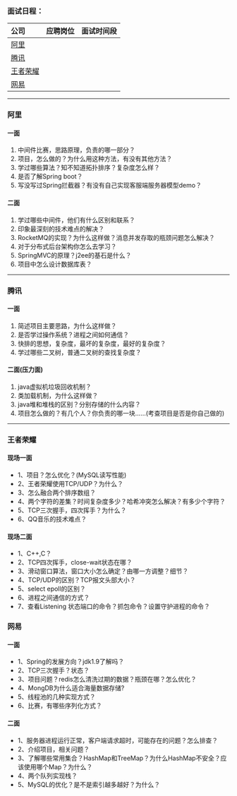 ### **面试日程：** 

| 公司 | 应聘岗位 |面试时间段 |
| :------------- |:-------------|:-------------|
|[阿里](#ali) | |   |
|[腾讯](#tengxun) | | |
|[王者荣耀](#wangzherongyao) | | |
|[网易](#wangyi) | | |

----
### <a id="ali"> 阿里 </a>

#### **一面**
1. 中间件比赛，思路原理，负责的哪一部分？
2. 项目，怎么做的？为什么用这种方法，有没有其他方法？
3. 学过哪些算法？知不知道拓扑排序？复杂度怎么样？
4. 是否了解Spring boot？
5. 写没写过Spring拦截器？有没有自己实现客服端服务器模型demo？

#### **二面**
1. 学过哪些中间件，他们有什么区别和联系？
3. 印象最深刻的技术难点的解决？
2. RocketMQ的实现？为什么这样做？消息并发存取的瓶颈问题怎么解决？
3. 对于分布式后台架构你怎么去学习？
4. SpringMVC的原理？j2ee的基石是什么？
5. 项目中怎么设计数据库表？


----
### <a id="tengxun"> 腾讯 </a>
#### **一面**
1. 简述项目主要思路，为什么这样做？
2. 是否学过操作系统？进程之间如何通信？
3. 快排的思想，复杂度，最坏的复杂度，最好的复杂度？
4. 学过哪些二叉树，普通二叉树的查找复杂度？

#### **二面(压力面)**
1. java虚拟机垃圾回收机制？
2. 类加载机制，为什么这样做？
3. java堆和堆栈的区别？分别存储的什么内容？
4. 项目怎么做的？有几个人？你负责的哪一块......(考查项目是否是你自己做的)


----
### <a id="wangzherongyao"> 王者荣耀 </a>
#### 现场一面
- 1、项目？怎么优化？(MySQL读写性能)
- 2、王者荣耀使用TCP/UDP？为什么？
- 3、怎么融合两个排序数组？
- 4、两个字符的差集？时间复杂度多少？哈希冲突怎么解决？有多少个字符？
- 5、TCP三次握手，四次挥手？为什么？
- 6、QQ音乐的技术难点？

#### 现场二面
- 1、C++,C？
- 2、TCP四次挥手，close-wait状态在哪？
- 3、滑动窗口算法，窗口大小怎么确定？由哪一方调整？细节？
- 4、TCP/UDP的区别？TCP报文头部大小？
- 5、select epoll的区别？
- 6、进程之间通信的方式？
- 7、查看Listening 状态端口的命令？抓包命令？设置守护进程的命令？

### <a id="wangyi"> 网易 </a>
#### 一面
- 1、Spring的发展方向？jdk1.9了解吗？
- 2、TCP三次握手？状态？
- 3、项目问题？redis怎么清洗过期的数据？瓶颈在哪？怎么优化？
- 4、MongDB为什么适合海量数据存储?
- 5、线程池的几种实现方式？
- 6、比赛，有哪些序列化方式？

#### 二面
- 1、服务器进程运行正常，客户端请求超时，可能存在的问题？怎么排查？
- 2、介绍项目，相关问题？
- 3、了解哪些常用集合？HashMap和TreeMap？为什么HashMap不安全？应该使用哪个Map？为什么？
- 4、两个队列实现栈？
- 5、MySQL的优化？是不是索引越多越好？为什么？
